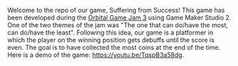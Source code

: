 Welcome to the repo of our game, Suffering from Success!
This game has been developed during the [Orbital Game Jam 3](https://itch.io/jam/orbital-game-jam-3) using Game Maker Studio 2. One of the two themes of the jam was "The one that can do/have the most, can do/have the least". Following this idea, our game is a platformer in which the player on the winning position gets debuffs until the score is even. The goal is to have collected the most coins at the end of the time. Here is a demo of the game: https://youtu.be/TqspB3a58dg.
